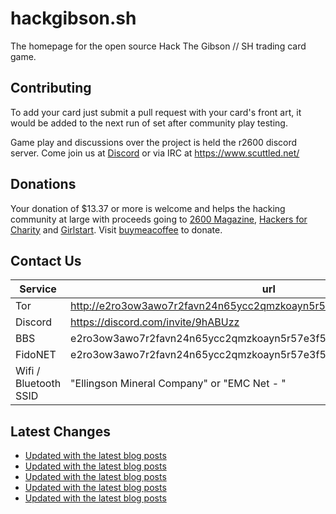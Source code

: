 # hackgibson.sh
The homepage for the open source Hack The Gibson // SH trading card game.


## Contributing

To add your card just submit a pull request with your card's front art, it would be added to the next run of set after community play testing.

Game play and discussions over the project is held the r2600 discord server. Come join us at [Discord](https://discord.com/invite/9hABUzz) or via IRC at https://www.scuttled.net/


## Donations

Your donation of $13.37 or more is welcome and helps the hacking community at large with proceeds going to [2600 Magazine](https://2600.com/), [Hackers for Charity](https://hackersforcharity.org) and [Girlstart](https://girlstart.org).  Visit [buymeacoffee](https://www.buymeacoffee.com/hackgibson.sh) to donate.


## Contact Us

Service | url
-|-
Tor | http://e2ro3ow3awo7r2favn24n65ycc2qmzkoayn5r57e3f56nvjwdcgg32ad.onion
Discord | https://discord.com/invite/9hABUzz
BBS | e2ro3ow3awo7r2favn24n65ycc2qmzkoayn5r57e3f56nvjwdcgg32ad.onion:23
FidoNET | e2ro3ow3awo7r2favn24n65ycc2qmzkoayn5r57e3f56nvjwdcgg32ad.onion:24554
Wifi / Bluetooth SSID | "Ellingson Mineral Company" or "EMC Net - <fidonet address>"

## Latest Changes
<!-- BLOG-POST-LIST:START -->
- [Updated with the latest blog posts](https://github.com/DFW2600/hackgibson.sh/commit/153b967a1a67b3739a37737de9e5b2302f6e14ae)
- [Updated with the latest blog posts](https://github.com/DFW2600/hackgibson.sh/commit/da70fd2f5ddec8f450f4d875917f3fb4e7787b67)
- [Updated with the latest blog posts](https://github.com/DFW2600/hackgibson.sh/commit/7f309bda4db89a85beae4f6bcb2691c29666ac5e)
- [Updated with the latest blog posts](https://github.com/DFW2600/hackgibson.sh/commit/befca00f53df6a4fcaa66f6ce1a4fd6a53f7729a)
- [Updated with the latest blog posts](https://github.com/DFW2600/hackgibson.sh/commit/69eafd6c19002e2205d609d570cb77708a474c62)
<!-- BLOG-POST-LIST:END -->
